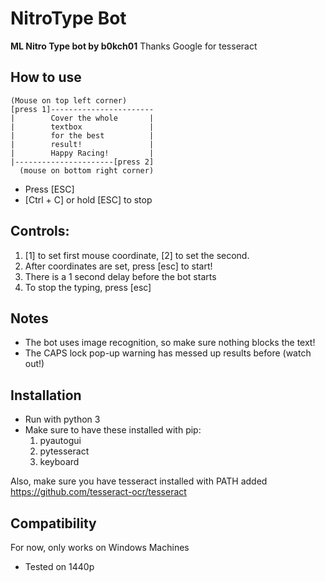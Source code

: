 # NitroType Bot

**ML Nitro Type bot by b0kch01**
Thanks Google for tesseract

## How to use

```
(Mouse on top left corner)
[press 1]-----------------------
|        Cover the whole       |
|        textbox               |
|        for the best          |
|        result!               |
|        Happy Racing!         |
|----------------------[press 2]
  (mouse on bottom right corner)
```

- Press [ESC]
- [Ctrl + C] or hold [ESC] to stop


## Controls: 
1. [1] to set first mouse coordinate, [2] to set the second.
2. After coordinates are set, press [esc] to start! 			
3. There is a 1 second delay before the bot starts	
4. To stop the typing, press [esc]

## Notes
- The bot uses image recognition, so make sure nothing blocks the text!
- The CAPS lock pop-up warning has messed up results before (watch out!)

## Installation
- Run with python 3
- Make sure to have these installed with pip:
	1. pyautogui
	2. pytesseract
	3. keyboard

Also, make sure you have tesseract installed with PATH added
https://github.com/tesseract-ocr/tesseract

## Compatibility
For now, only works on Windows Machines
- Tested on 1440p